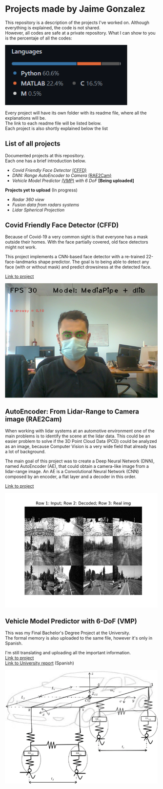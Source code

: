 # Projects made by Jaime Gonzalez

This repository is a description of the projects I've worked on. 
Although everything is explained, the code is not shared.<br />
However, all codes are safe at a private repository.
What I can show to you is the percentaje of all the codes:<br />

<img src="github_codes.png" alt="codes" width=400>

Every project will have its own folder with its readme file, where all the explanations will be.<br />
The link to each readme file will be listed below.<br />
Each project is also shortly explained below the list

## List of all projects
Documented projects at this repository.<br />
Each one has a brief introduction below. 

  - *Covid Friendly Face Detector* 
  [(CFFD)](https://github.com/Jtachan/CV_projects/blob/main/covid_drowsiness_detector/project-CFFD.md)
  - *DNN: Range AutoEncoder to Camera* 
  [(RAE2Cam)](https://github.com/Jtachan/CV_projects/blob/main/RAE2Cam/project-AE.md)
  - *Vehicle Model Predictor [(VMP)](https://github.com/Jtachan/CV_projects/blob/main/VMP_6DoF/project-VMP.md)
    with 6 DoF* **[Being uploaded]**
  
**Projects yet to upload** (In progress)
  - *Radar 360 view*
  - *Fusion data from radars systems*
  - *Lidar Spherical Projection*

## Covid Friendly Face Detector (CFFD)
Because of Covid-19 a very common sight is that everyone has a mask outside their homes. 
With the face partially covered, old face detectors might not work.

This project implements a CNN-based face detector with a re-trained 22-face-landmarks shape predictor.
The goal is to being able to detect any face (with or without mask) and predict drowsiness at the detected face.
<br />

[Link to project](https://github.com/Jtachan/CV_projects/blob/main/covid_drowsiness_detector/project-CFFD.md)

<img src="covid_drowsiness_detector/imgs/mix_front.png" alt="mix_front" width=500>

## AutoEncoder: From Lidar-Range to Camera image (RAE2Cam)
When working with lidar systems at an automotive environment one of the main problems is to identify the scene at the lidar data.
This could be an easier problem to solve if the 3D Point Cloud Data (PCD) could be analyzed as an image, because
Computer Vision is a very wide field that already has a lot of background.

The main goal of this project was to create a Deep Neural Network (DNN), named AutoEncoder (AE), that could obtain 
a camera-like image from a lidar-range image.
An AE is a Convolutional Neural Network (CNN) composed by an encoder, a flat layer and a decoder in this order.<br />

[Link to project](https://github.com/Jtachan/CV_projects/blob/main/RAE2Cam/project-AE.md)

<img src="RAE2Cam/imgs/range_trained.png" alt="autoencoder" width=500> 

## Vehicle Model Predictor with 6-DoF (VMP)
This was my Final Bachelor's Degree Project at the University.<br />
The formal memory is also uploaded to the same file, however it's only in Spanish.

I'm still translating and uploading all the important information.<br />
[Link to project](https://github.com/Jtachan/CV_projects/blob/main/VMP_6DoF/project-VMP.md)<br />
[Link to University report](https://github.com/Jtachan/CV_projects/blob/main/VMP_6DoF/TFG_Jaime_Gonzalez_Gomez.pdf) (Spanish)

<img src="VMP_6DoF/imgs/full_vehicle.png" alt="vmp" width=500> 

